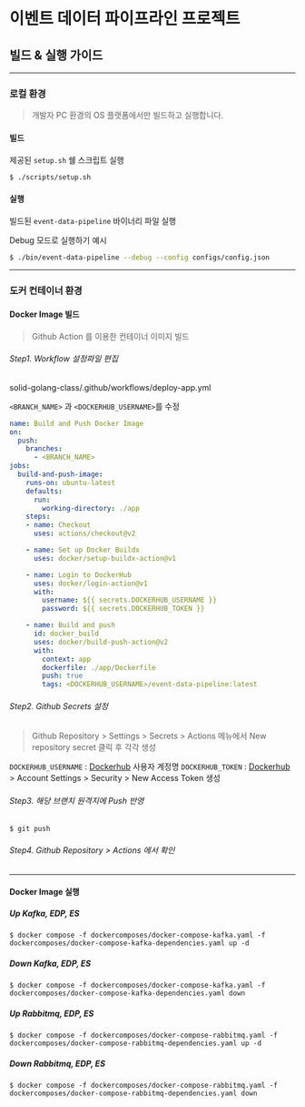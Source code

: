 # 이벤트 데이터 파이프라인 프로젝트
## 빌드 & 실행 가이드 
---
### 로컬 환경
> 개발자 PC 환경의 OS 플랫폼에서만 빌드하고 실행합니다.
#### 빌드
제공된 `setup.sh` 쉘 스크립트 실행
```sh
$ ./scripts/setup.sh
```

#### 실행
빌드된 `event-data-pipeline` 바이너리 파일 실행

Debug 모드로 실행하기 예시
```sh
$ ./bin/event-data-pipeline --debug --config configs/config.json
```
--- 
### 도커 컨테이너 환경
#### Docker Image 빌드
> Github Action 를 이용한 컨테이너 이미지 빌드
###### Step1. Workflow 설정파일 편집
solid-golang-class/.github/workflows/deploy-app.yml

`<BRANCH_NAME>` 과 `<DOCKERHUB_USERNAME>`를 수정
```yaml
name: Build and Push Docker Image
on:
  push:
    branches:
      - <BRANCH_NAME>
jobs:
  build-and-push-image:
    runs-on: ubuntu-latest
    defaults:
      run:
        working-directory: ./app
    steps:
    - name: Checkout
      uses: actions/checkout@v2

    - name: Set up Docker Buildx
      uses: docker/setup-buildx-action@v1

    - name: Login to DockerHub
      uses: docker/login-action@v1
      with:
        username: ${{ secrets.DOCKERHUB_USERNAME }}
        password: ${{ secrets.DOCKERHUB_TOKEN }}

    - name: Build and push
      id: docker_build
      uses: docker/build-push-action@v2
      with:
        context: app
        dockerfile: ./app/Dockerfile
        push: true
        tags: <DOCKERHUB_USERNAME>/event-data-pipeline:latest
```

###### Step2. Github Secrets 설정
> Github Repository > Settings > Secrets > Actions 메뉴에서 New repository secret 클릭 후 각각 생성

`DOCKERHUB_USERNAME` : [Dockerhub](https://hub.docker.com/) 사용자 계정명
`DOCKERHUB_TOKEN` : [Dockerhub](https://hub.docker.com/) > Account Settings > Security > New Access Token 생성
 
###### Step3. 해당 브랜치 원격지에 Push 반영
```sh
$ git push 
```

###### Step4. Github Repository > Actions 에서 확인

---
#### Docker Image 실행
##### Up Kafka, EDP, ES
```
$ docker compose -f dockercomposes/docker-compose-kafka.yaml -f dockercomposes/docker-compose-kafka-dependencies.yaml up -d
```
##### Down Kafka, EDP, ES
```
$ docker compose -f dockercomposes/docker-compose-kafka.yaml -f dockercomposes/docker-compose-kafka-dependencies.yaml down
```

##### Up Rabbitmq, EDP, ES
```
$ docker compose -f dockercomposes/docker-compose-rabbitmq.yaml -f dockercomposes/docker-compose-rabbitmq-dependencies.yaml up -d
```
##### Down Rabbitmq, EDP, ES
```
$ docker compose -f dockercomposes/docker-compose-rabbitmq.yaml -f dockercomposes/docker-compose-rabbitmq-dependencies.yaml down
```